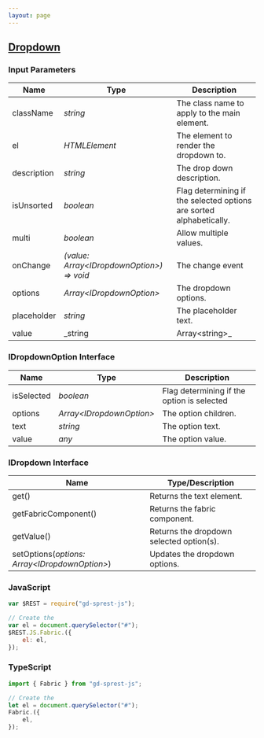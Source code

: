 ```yaml
---
layout: page
---
```


## [Dropdown](https://dev.office.com/fabric-js/Components/Dropdown/Dropdown.html)

### Input Parameters

| Name | Type | Description |
| --- | --- | --- |
| className | _string_ | The class name to apply to the main element. |
| el | _HTMLElement_ | The element to render the dropdown to. |
| description | _string_ | The drop down description. |
| isUnsorted | _boolean_ | Flag determining if the selected options are sorted alphabetically. |
| multi | _boolean_ | Allow multiple values. |
| onChange | _(value: Array&lt;IDropdownOption&gt;) => void_ | The change event |
| options | _Array&lt;IDropdownOption&gt;_ | The dropdown options. |
| placeholder | _string_ | The placeholder text. |
| value | _string | Array&lt;string&gt;_ | The dropdown value(s). |

### IDropdownOption Interface
| Name | Type | Description |
| --- | --- | --- |
| isSelected | _boolean_ | Flag determining if the option is selected |
| options | _Array&lt;IDropdownOption&gt;_ | The option children. |
| text | _string_ | The option text. |
| value | _any_ | The option value. |

### IDropdown Interface

| Name | Type/Description |
| --- | --- |
| get() | Returns the text element. |
| getFabricComponent() | Returns the fabric component. |
| getValue() | Returns the dropdown selected option(s). |
| setOptions(_options: Array&lt;IDropdownOption&gt;_) | Updates the dropdown options. |

### JavaScript

```js
var $REST = require("gd-sprest-js");

// Create the 
var el = document.querySelector("#");
$REST.JS.Fabric.({
    el: el,
});
```

### TypeScript

```ts
import { Fabric } from "gd-sprest-js";

// Create the 
let el = document.querySelector("#");
Fabric.({
    el,
});
```
